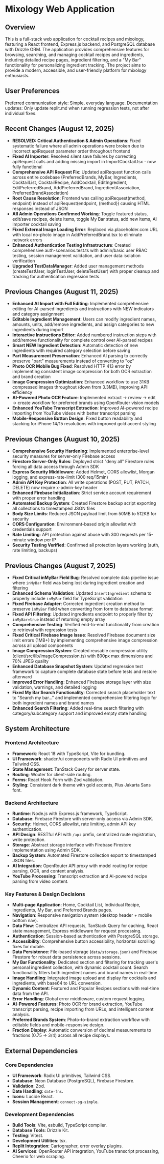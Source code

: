 # Mixology Web Application

## Overview
This is a full-stack web application for cocktail recipes and mixology, featuring a React frontend, Express.js backend, and PostgreSQL database with Drizzle ORM. The application provides comprehensive features for browsing, searching, and managing cocktail recipes and ingredients, including detailed recipe pages, ingredient filtering, and a "My Bar" functionality for personalizing ingredient tracking. The project aims to provide a modern, accessible, and user-friendly platform for mixology enthusiasts.

## User Preferences
Preferred communication style: Simple, everyday language.
Documentation updates: Only update replit.md when running regression tests, not after individual fixes.

## Recent Changes (August 12, 2025)
- **RESOLVED: Critical Authentication & Admin Operations**: Fixed systematic failure where all admin operations were broken due to incorrect apiRequest parameter order throughout frontend
- **Fixed AI Importer**: Resolved silent save failures by correcting apiRequest calls and adding missing import in ImportCocktail.tsx - now fully functional
- **Comprehensive API Request Fix**: Updated apiRequest function calls across entire codebase (PreferredBrands, MyBar, Ingredients, CocktailList, CocktailRecipe, AddCocktail, EditIngredient, EditPreferredBrand, AddPreferredBrand, IngredientAssociation, PreferredBrandAssociation)
- **Root Cause Resolution**: Frontend was calling apiRequest(method, endpoint) instead of apiRequest(endpoint, {method}) causing HTML responses instead of JSON
- **All Admin Operations Confirmed Working**: Toggle featured status, edit/save recipes, delete items, toggle My Bar status, add new items, AI Importer cocktail saving
- **Fixed External Image Loading Error**: Replaced via.placeholder.com URL with local no-photo image in AddPreferredBrand.tsx to eliminate network errors
- **Enhanced Authentication Testing Infrastructure**: Created comprehensive auth-scenarios.test.ts with admin/basic user RBAC testing, session management validation, and user data isolation verification
- **Upgraded TestDataManager**: Added user management methods (createTestUser, loginTestUser, deleteTestUser) with proper cleanup and tracking for authentication regression tests

## Previous Changes (August 11, 2025)
- **Enhanced AI Import with Full Editing**: Implemented comprehensive editing for AI-parsed ingredients and instructions with NEW indicators and category assignment
- **Editable Ingredient Management**: Users can modify ingredient names, amounts, units, add/remove ingredients, and assign categories to new ingredients during import
- **Interactive Instructions Editor**: Added numbered instruction steps with add/remove functionality for complete control over AI-parsed recipes
- **Smart NEW Ingredient Detection**: Automatic detection of new ingredients with required category selection before saving
- **Part Measurement Preservation**: Enhanced AI parsing to correctly preserve "part" measurements instead of converting to "oz"
- **Photo OCR Mobile Bug Fixed**: Resolved HTTP 413 error by implementing consistent image compression for both OCR extraction and brand creation
- **Image Compression Optimization**: Enhanced workflow to use 31KB compressed images throughout (down from 3.3MB), improving API efficiency
- **AI-Powered Photo OCR Feature**: Implemented extract → review → edit → create workflow for preferred brands using OpenRouter vision models
- **Enhanced YouTube Transcript Extraction**: Improved AI-powered recipe importing from YouTube videos with better transcript parsing
- **Mobile-Responsive Button Design**: Fixed button readability and stacking for iPhone 14/15 resolutions with improved gold accent styling

## Previous Changes (August 10, 2025)
- **Comprehensive Security Hardening**: Implemented enterprise-level security measures for server-only Firebase access
- **Firestore Server-Only Rules**: Deployed strict "deny all" Firestore rules forcing all data access through Admin SDK
- **Express Security Middleware**: Added Helmet, CORS allowlist, Morgan logging, and express-rate-limit (300 req/15min)
- **Admin API Key Protection**: All write operations (POST, PUT, PATCH, DELETE) now require x-admin-key header
- **Enhanced Firebase Initialization**: Strict service account requirement with proper error handling
- **Automated Backup System**: Created Firestore backup script exporting all collections to timestamped JSON files
- **Body Size Limits**: Reduced JSON payload limit from 50MB to 512KB for security
- **CORS Configuration**: Environment-based origin allowlist with credentials support
- **Rate Limiting**: API protection against abuse with 300 requests per 15-minute window per IP
- **Security Testing Verified**: Confirmed all protection layers working (auth, rate limiting, backups)

## Previous Changes (August 7, 2025)
- **Fixed Critical inMyBar Field Bug**: Resolved complete data pipeline issue where `inMyBar` field was being lost during ingredient creation and filtering
- **Enhanced Schema Validation**: Updated `InsertIngredient` schema to properly include `inMyBar` field for TypeScript validation
- **Fixed Firebase Adapter**: Corrected ingredient creation method to preserve `inMyBar` field when converting from form to database format
- **Fixed API Filtering**: Updated ingredients endpoint to properly filter by `inMyBar=true` instead of returning empty array
- **Comprehensive Testing**: Verified end-to-end functionality from creation to retrieval with regression tests
- **Fixed Critical Firebase Image Issue**: Resolved Firebase document size limit errors (1MB+) by implementing comprehensive image compression across all upload components
- **Image Compression System**: Created reusable compression utility (client/src/lib/imageCompression.ts) with 800px max dimensions and 70% JPEG quality
- **Enhanced Database Snapshot System**: Updated regression test framework to capture complete database state before tests and restore afterward
- **Improved Error Handling**: Enhanced Firebase storage layer with size validation, warnings, and detailed logging
- **Fixed My Bar Search Functionality**: Corrected search placeholder text to "Search my bar..." and implemented comprehensive filtering logic for both ingredient names and brand names
- **Enhanced Search Filtering**: Added real-time search filtering with category/subcategory support and improved empty state handling

## System Architecture

### Frontend Architecture
- **Framework**: React 18 with TypeScript, Vite for bundling.
- **UI Framework**: shadcn/ui components with Radix UI primitives and Tailwind CSS.
- **State Management**: TanStack Query for server state.
- **Routing**: Wouter for client-side routing.
- **Forms**: React Hook Form with Zod validation.
- **Styling**: Consistent dark theme with gold accents, Plus Jakarta Sans font.

### Backend Architecture
- **Runtime**: Node.js with Express.js framework, TypeScript.
- **Database**: Firebase Firestore with server-only access via Admin SDK.
- **Security**: Helmet, CORS allowlist, rate limiting, admin API key authentication.
- **API Design**: RESTful API with `/api` prefix, centralized route registration, write protection.
- **Storage**: Abstract storage interface with Firebase Firestore implementation using Admin SDK.
- **Backup System**: Automated Firestore collection export to timestamped JSON files.
- **AI Integration**: OpenRouter API proxy with model routing for recipe parsing, OCR, and content analysis.
- **YouTube Processing**: Transcript extraction and AI-powered recipe parsing from video content.

### Key Features & Design Decisions
- **Multi-page Application**: Home, Cocktail List, Individual Recipe, Ingredients, My Bar, and Preferred Brands pages.
- **Navigation**: Responsive navigation system (desktop header + mobile bottom nav).
- **Data Flow**: Centralized API requests, TanStack Query for caching, React state management, Express middleware for request processing.
- **Authentication**: Session-based authentication with PostgreSQL storage.
- **Accessibility**: Comprehensive button accessibility, horizontal scrolling fixes for mobile.
- **Data Persistence**: File-based storage (`data/storage.json`) and Firebase Firestore for robust data persistence across sessions.
- **My Bar Functionality**: Dedicated section and filtering for tracking user's personal ingredient collection, with dynamic cocktail count. Search functionality filters both ingredient names and brand names in real-time.
- **Image Handling**: Integrated image upload and display for cocktails and ingredients, with base64 to URL conversion.
- **Dynamic Content**: Featured and Popular Recipes sections with real-time data from the API.
- **Error Handling**: Global error middleware, custom request logging.
- **AI-Powered Features**: Photo OCR for brand extraction, YouTube transcript parsing, recipe importing from URLs, and intelligent content analysis.
- **Preferred Brands System**: Photo-to-brand extraction workflow with editable fields and mobile-responsive design.
- **Fraction Display**: Automatic conversion of decimal measurements to fractions (0.75 → 3/4) across all recipe displays.

## External Dependencies

### Core Dependencies
- **UI Framework**: Radix UI primitives, Tailwind CSS.
- **Database**: Neon Database (PostgreSQL), Firebase Firestore.
- **Validation**: Zod.
- **Date Handling**: `date-fns`.
- **Icons**: Lucide React.
- **Session Management**: `connect-pg-simple`.

### Development Dependencies
- **Build Tools**: Vite, esbuild, TypeScript compiler.
- **Database Tools**: Drizzle Kit.
- **Testing**: Vitest.
- **Development Utilities**: tsx.
- **Replit Integration**: Cartographer, error overlay plugins.
- **AI Services**: OpenRouter API integration, YouTube transcript processing, Cheerio for web scraping.